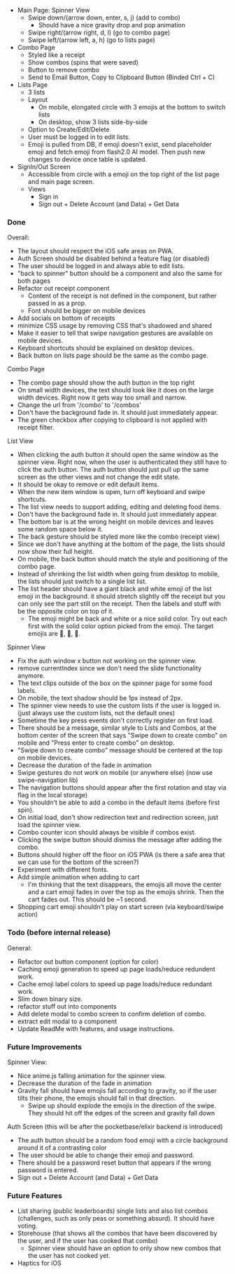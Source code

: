 - Main Page: Spinner View
	- Swipe down/(arrow down, enter, s, j) (add to combo)
		- Should have a nice gravity drop and pop animation
	- Swipe right/(arrow right, d, l) (go to combo page)
	- Swipe left/(arrow left, a, h) (go to lists page)
- Combo Page
	- Styled like a receipt
	- Show combos (spins that were saved)
	- Button to remove combo
	- Send to Email Button, Copy to Clipboard Button (Binded Ctrl + C)
- Lists Page
	- 3 lists
	- Layout
		- On mobile, elongated circle with 3 emojis at the bottom to switch lists
		- On desktop, show 3 lists side-by-side
	- Option to Create/Edit/Delete
	- User must be logged in to edit lists.
	- Emoji is pulled from DB, if emoji doesn't exist, send placeholder emoji and fetch emoji from flash2.0 AI model. Then push new changes to device once table is updated.
- SignIn/Out Screen
	- Accessible from circle with a emoji on the top right of the list page and main page screen.
	- Views
		- Sign in
		- Sign out + Delete Account (and Data) + Get Data

### Done
Overall:
- The layout should respect the iOS safe areas on PWA.
- Auth Screen should be disabled behind a feature flag (or disabled)
- The user should be logged in and always able to edit lists.
- "back to spinner" button should be a component and also the same for both pages
- Refactor out receipt component
  - Content of the receipt is not defined in the component, but rather passed in as a prop.
  - Font should be bigger on mobile devices
- Add socials on bottom of receipts
- minimize CSS usage by removing CSS that's shadowed and shared
- Make it easier to tell that swipe navigation gestures are available on mobile devices.
- Keyboard shortcuts should be explained on desktop devices.
- Back button on lists page should be the same as the combo page.

Combo Page
- The combo page should show the auth button in the top right
- On small width devices, the text should look like it does on the large width devices. Right now it gets way too small and narrow.
- Change the url from '/combo' to '/combos'
- Don't have the background fade in. It should just immediately appear.
- The green checkbox after copying to clipboard is not applied with receipt filter.

List View
- When clicking the auth button it should open the same window as the spinner view. Right now, when the user is authenticated they still have to click the auth button. The auth button should just pull up the same screen as the other views and not change the edit state.
- It should be okay to remove or edit default items.
- When the new item window is open, turn off keyboard and swipe shortcuts.
- The list view needs to support adding, editing and deleting food items.
- Don't have the background fade in. It should just immediately appear.
- The bottom bar is at the wrong height on mobile devices and leaves some random space below it.
- The back gesture should be styled more like the combo (receipt view)
- Since we don't have anything at the bottom of the page, the lists should now show their full height.
- On mobile, the back button should match the style and positioning of the combo page.
- Instead of shrinking the list width when going from desktop to mobile, the lists should just switch to a single list list.
- The list header should have a giant black and white emoji of the list emoji in the background. it should stretch slightly off the receipt but you can only see the part still on the receipt. Then the labels and stuff with be the opposite color on top of it.
    - The emoji might be back and white or a nice solid color. Try out each first with the solid color option picked from the emoji. The target emojis are 🐔, 🍠, 🥦.

Spinner View
- Fix the auth window x button not working on the spinner view.
- remove currentIndex since we don't need the slide functionality anymore.
- The text clips outside of the box on the spinner page for some food labels.
- On mobile, the text shadow should be 1px instead of 2px.
- The spinner view needs to use the custom lists if the user is logged in. (just always use the custom lists, not the default ones)
- Sometime the key press events don't correctly register on first load.
- There should be a message, similar style to Lists and Combos, at the bottom center of the screen that says "Swipe down to create combo" on mobile and "Press enter to create combo" on desktop.
- "Swipe down to create combo" message should be centered at the top on mobile devices.
- Decrease the duration of the fade in animation
- Swipe gestures do not work on mobile (or anywhere else) (now use swipe-navigation lib)
- The navigation buttons should appear after the first rotation and stay via flag in the local storage)
- You shouldn't be able to add a combo in the default items (before first spin).
- On initial load, don't show redirection text and redirection screen, just load the spinner view.
- Combo counter icon should always be visible if combos exist.
- Clicking the swipe button should dismiss the message after adding the combo.
- Buttons should higher off the floor on iOS PWA (is there a safe area that we can use for the bottom of the screen?)
- Experiment with different fonts.
- Add simple animation when adding to cart
    - I'm thinking that the text disappears, the emojis all move the center and a cart emoji fades in over the top as the emojis shrink. Then the cart fades out. This should be ~1 second.
- Shopping cart emoji shouldn't play on start screen (via keyboard/swipe action)

### Todo (before internal release)

General:
- Refactor out button component (option for color)
- Caching emoji generation to speed up page loads/reduce redundent work.
- Cache emoji label colors to speed up page loads/reduce redundant work.
- Slim down binary size.
- refactor stuff out into components
- Add delete modal to combo screen to confirm deletion of combo.
- extract edit modal to a component
- Update ReadMe with features, and usage instructions.



### Future Improvements
Spinner View:
- Nice anime.js falling animation for the spinner view.
- Decrease the duration of the fade in animation
- Gravity fall should have emojis fall according to gravity, so if the user tilts their phone, the emojis should fall in that direction.
   - Swipe up should explode the emojis in the direction of the swipe. They should hit off the edges of the screen and gravity fall down


Auth Screen (this will be after the pocketbase/elixir backend is introduced)
- The auth button should be a random food emoji with a circle background around it of a contrasting color
- The user should be able to change their emoji and password.
- There should be a password reset button that appears if the wrong password is entered.
- Sign out + Delete Account (and Data) + Get Data



### Future Features
- List sharing (public leaderboards) single lists and also list combos (challenges, such as only peas or something absurd). It should have voting.
- Storehouse (that shows all the combos that have been discovered by the user, and if the user has cooked that combo)
    - Spinner view should have an option to only show new combos that the user has not cooked yet.
- Haptics for iOS

